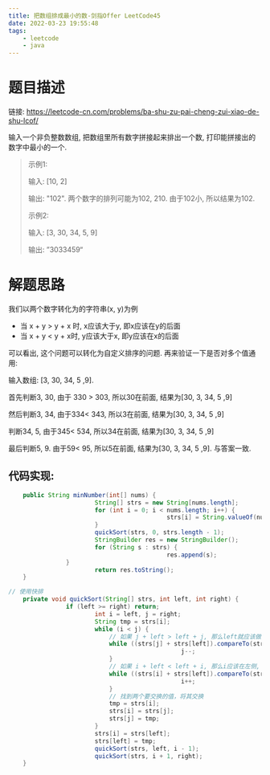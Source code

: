 ```yaml
---
title: 把数组排成最小的数-剑指Offer LeetCode45
date: 2022-03-23 19:55:48
tags: 
	- leetcode
	- java
---
```


# 题目描述

链接: https://leetcode-cn.com/problems/ba-shu-zu-pai-cheng-zui-xiao-de-shu-lcof/

输入一个非负整数数组, 把数组里所有数字拼接起来排出一个数, 打印能拼接出的数字中最小的一个.

> 示例1:
>
> 输入: [10, 2]
>
> 输出: "102". 两个数字的排列可能为102, 210. 由于102小, 所以结果为102.
>
> 示例2:
>
> 输入: [3, 30, 34, 5, 9]
>
> 输出: ”3033459“

<!--more-->

# 解题思路

我们以两个数字转化为的字符串(x, y)为例

- 当 x + y > y + x 时, x应该大于y, 即x应该在y的后面
- 当 x  + y < y + x时,  y应该大于x, 即y应该在x的后面

可以看出, 这个问题可以转化为自定义排序的问题.  再来验证一下是否对多个值通用:

输入数组: [3, 30, 34, 5 ,9]. 

首先判断3, 30, 由于 330 > 303, 所以30在前面, 结果为[30, 3, 34, 5 ,9]

然后判断3, 34, 由于334< 343, 所以3在前面, 结果为[30, 3, 34, 5 ,9]

判断34, 5, 由于345< 534, 所以34在前面, 结果为[30, 3, 34, 5 ,9]

最后判断5, 9. 由于59< 95, 所以5在前面, 结果为[30, 3, 34, 5 ,9]. 与答案一致.

## 代码实现:

```java
	public String minNumber(int[] nums) {
	    				String[] strs = new String[nums.length];
	    				for (int i = 0; i < nums.length; i++) {
	    						    		strs[i] = String.valueOf(nums[i]);
			    		}
			    		quickSort(strs, 0, strs.length - 1);
			    		StringBuilder res = new StringBuilder();
			    		for (String s : strs) {
				    			    		res.append(s);
	    		}
			    		return res.toString();
	}

// 使用快排
	private void quickSort(String[] strs, int left, int right) {
	    		if (left >= right) return;
			    		int i = left, j = right;
			    		String tmp = strs[i];
			    		while (i < j) {
				    		// 如果 j + left > left + j, 那么left就应该做左侧, j在右侧。所以j--, 比较下一个值
				    		while ((strs[j] + strs[left]).compareTo(strs[left] + strs[j]) >= 0 && i < j) {
	    							    		j--;
	    					}
				    		// 如果 i + left < left + i, 那么i应该在左侧, left在右侧。所以i++, 比较下一个值
				    		while ((strs[i] + strs[left]).compareTo(strs[left] + strs[i]) <= 0 && i < j) {
					    			    		i++;
	    					}
				    		// 找到两个要交换的值，将其交换
				    		tmp = strs[i];
				    		strs[i] = strs[j];
				    		strs[j] = tmp;
	    				}
			    		strs[i] = strs[left];
			    		strs[left] = tmp;
	    				quickSort(strs, left, i - 1);
	    				quickSort(strs, i + 1, right);
	}
```



